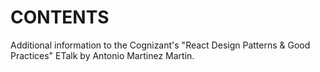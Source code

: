 # CONTENTS

Additional information to the Cognizant's "React Design Patterns & Good Practices" ETalk by Antonio Martinez Martin.
